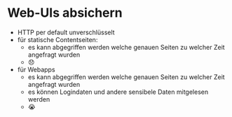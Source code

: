 # Web-UIs absichern

- HTTP per default unverschlüsselt
- für statische Contentseiten:
  + es kann abgegriffen werden welche genauen Seiten zu welcher Zeit angefragt wurden
  + 😞
- für Webapps
  + es kann abgegriffen werden welche genauen Seiten zu welcher Zeit angefragt wurden
  + es können Logindaten und andere sensibele Daten mitgelesen werden
  + 😭
